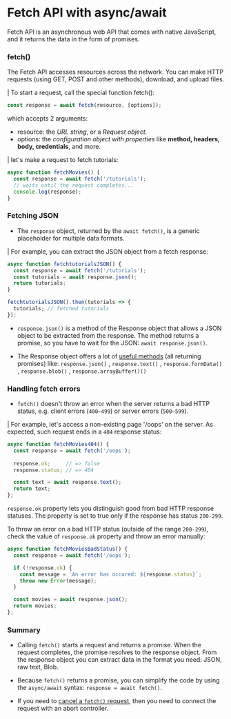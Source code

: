 # Fetch API with async/await
Fetch API is an asynchronous web API that comes with native JavaScript, and it returns the data in the form of promises.

###  fetch()
The Fetch API accesses resources across the network. You can make HTTP requests (using GET, POST and other methods), download, and upload files.

| To start a request, call the special function fetch():
```typescript
const response = await fetch(resource, [options]);
```
which accepts 2 arguments:
* resource: the *URL string*, or a *Request object.*
* options: the *configuration object with properties* like **method, headers, body, credentials**, and more.

| let's make a request to fetch tutorials:
```typescript
async function fetchMovies() {
  const response = await fetch('/tutorials');
  // waits until the request completes...
  console.log(response);
}
```

### Fetching JSON
* The `response` object, returned by the `await fetch()`, is a generic placeholder for multiple data formats.

| For example, you can extract the JSON object from a fetch response:
```typescript
async function fetchtutorialsJSON() {
  const response = await fetch('/tutorials');
  const tutorials = await response.json();
  return tutorials;
}

fetchtutorialsJSON().then(tutorials => {
  tutorials; // fetched tutorials
});
```

* `response.json()` is a method of the Response object that allows a JSON object to be extracted from the response. The method returns a promise, so you have to wait for the JSON: `await response.json()`.

* The Response object offers a lot of [useful methods](https://rapidapi.com/guides/fetch-api-async-await#extracting-data) (all returning promises) like: `response.json()` , `response.text()` , `response.formData()` , `response.blob()` , `response.arrayBuffer()()`

### Handling fetch errors
* `fetch()` doesn't throw an error when the server returns a bad HTTP status, e.g. client errors (`400–499`) or server errors (`500–599`).

| For example, let's access a non-existing page '/oops' on the server. As expected, such request ends in a `404` response status:
```typescript
async function fetchMovies404() {
  const response = await fetch('/oops');
  
  response.ok;     // => false
  response.status; // => 404

  const text = await response.text();
  return text;
};
```

`response.ok` property lets you distinguish good from bad HTTP response statuses. The property is set to true only if the response has status `200-299`.

To throw an error on a bad HTTP status (outside of the range `200-299`), check the value of `response.ok` property and throw an error manually:
```ts
async function fetchMoviesBadStatus() {
  const response = await fetch('/oops');

  if (!response.ok) {
    const message = `An error has occured: ${response.status}`;
    throw new Error(message);
  }

  const movies = await response.json();
  return movies;
};
```

### Summary
* Calling `fetch()` starts a request and returns a promise. When the request completes, the promise resolves to the response object. From the response object you can extract data in the format you need: JSON, raw text, Blob.

* Because `fetch()` returns a promise, you can simplify the code by using the `async/await` syntax: `response = await fetch()`.

* If you need to [cancel a `fetch()` request](https://dmitripavlutin.com/javascript-fetch-async-await/#4-canceling-a-fetch-request), then you need to connect the request with an abort controller.
